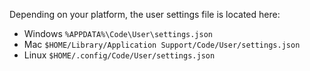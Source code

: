 Depending on your platform, the user settings file is located here:

* Windows `%APPDATA%\Code\User\settings.json`
* Mac `$HOME/Library/Application Support/Code/User/settings.json`
* Linux `$HOME/.config/Code/User/settings.json`

